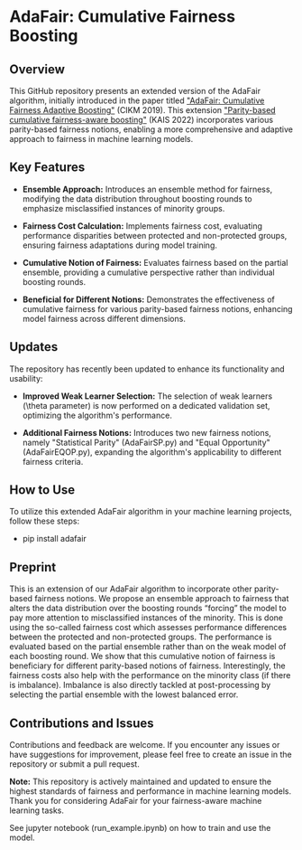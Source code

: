 # AdaFair: Cumulative Fairness Boosting

## Overview

This GitHub repository presents an extended version of the AdaFair algorithm, initially introduced in the paper titled ["AdaFair: Cumulative Fairness Adaptive Boosting"](https://dl.acm.org/doi/10.1145/3357384.3357974) (CIKM 2019). This extension ["Parity-based cumulative fairness-aware boosting"](https://link.springer.com/article/10.1007/s10115-022-01723-3) (KAIS 2022) incorporates various parity-based fairness notions, enabling a more comprehensive and adaptive approach to fairness in machine learning models.

## Key Features

- **Ensemble Approach:** Introduces an ensemble method for fairness, modifying the data distribution throughout boosting rounds to emphasize misclassified instances of minority groups.

- **Fairness Cost Calculation:** Implements fairness cost, evaluating performance disparities between protected and non-protected groups, ensuring fairness adaptations during model training.

- **Cumulative Notion of Fairness:** Evaluates fairness based on the partial ensemble, providing a cumulative perspective rather than individual boosting rounds.

- **Beneficial for Different Notions:** Demonstrates the effectiveness of cumulative fairness for various parity-based fairness notions, enhancing model fairness across different dimensions.

## Updates

The repository has recently been updated to enhance its functionality and usability:

- **Improved Weak Learner Selection:** The selection of weak learners (\theta parameter) is now performed on a dedicated validation set, optimizing the algorithm's performance.

- **Additional Fairness Notions:** Introduces two new fairness notions, namely "Statistical Parity" (AdaFairSP.py) and "Equal Opportunity" (AdaFairEQOP.py), expanding the algorithm's applicability to different fairness criteria.

## How to Use
To utilize this extended AdaFair algorithm in your machine learning projects, follow these steps:

- pip install adafair

## Preprint
This is an extension of our AdaFair algorithm to incorporate other parity-based fairness notions. We propose an ensemble approach to fairness that alters the data distribution over the boosting rounds “forcing” the model to pay more attention to misclassified instances of the minority. This is done using the so-called fairness cost which assesses performance differences between the protected and non-protected groups. The performance is evaluated based on the partial ensemble rather than on the weak model of each boosting round. We show that this cumulative notion of fairness is beneficiary for different parity-based notions of fairness. Interestingly, the fairness costs also help with the performance on the minority class (if there is imbalance). Imbalance is also directly tackled at post-processing by selecting the partial ensemble with the lowest balanced error.

## Contributions and Issues
Contributions and feedback are welcome. If you encounter any issues or have suggestions for improvement, please feel free to create an issue in the repository or submit a pull request.

**Note:** This repository is actively maintained and updated to ensure the highest standards of fairness and performance in machine learning models. Thank you for considering AdaFair for your fairness-aware machine learning tasks.

See jupyter notebook (run_example.ipynb) on how to train and use the model.